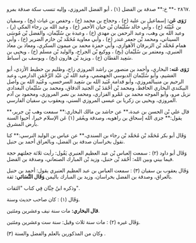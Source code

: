 ٢٨٦٧ -** خ:** صدقة بن الفضل (١) ، أبو الفضل المروزي، وإليه تنسب سكة صدقة بمرو.

**رَوَى عَن:** إسماعيل بن علية (خ) ، وحجاج بن محمد (خ) ، وحفص بن غياث (بخ) ، وسفيان بن عُيَيْنَة (خ) ، وأبي خالد سُلَيْمان بْن حيان الأحمر (خ) ، وعبد الله بن رجاء المكي (ر) ، وعبد الله بن وهب، وعبد الرحمن بن مهدي (خ) ، وعبدة بن سُلَيْمان، والفضل بْن مُوسَى السيناني، ومحمد بْن جعفر غندر (خ) ، وأبي معاوية مُحَمَّد بْن خازم الضرير (خ) ، وأبي همام مُحَمَّد بْن الزبرقان الأهوازي، وأبي حمزة محمد بن ميمون السكري، ومعاذ بن معاذ العنبري، ومعتمر بن سُلَيْمان (بخ) ، ووكيع بْن الجراح، والوليد بْن مسلم (خ) ، ويحيى بن سَعِيد القطان (خ) ، ويزيد بْن هارون (بخ) ، ويوسف بن أسباط.

**رَوَى عَنه:** البخاري، وأحمد بن منصور بن راشد المروزي زاج، وظليم بن حطيط الأزدي، أبو الغشيم، وأبو سُلَيْمان الدبوسي الجهضمي، وعبد الله بْن عَبْد الرَّحْمَنِ الدارمي، وعبد الرحيم بن منيبالمروزي، وأبو قدامة عُبَيد الله بن سَعِيد السرخسي، وعُبَيد الله بن واصل البيكندي البخاري الحافظ، ومحمد بْن أَحْمَدَ بْن الجنيد الدقاق، ومحمد بن سُلَيْمان البغدادي نزيل مرو، وأبو الموجه محمد بن عَمْرو الفزاري، ومحمد بن نصر المروزي، ومحمود بن آدم المروزي، ويحيى بن زكريا بن عيسى المروزي السني، ويعقوب بن سفيان الفارسي.

قال علي بْن الحسن بن عبدة،** عن حاشد بن مالك البخاري:** سمعت وهب بْن جرير،** يقول:** جزى الله إسحاق بن راهويه، وصدقة ويعُمَر (١) عَن الإسلام خيرا، أحيوا السنة بأرض المشرق.

وَقَال أبو بكر مُحَمَّد بْن مُحَمَّد بْن رجاء بن السندي،** عن عباس بن الوليد النرسي:** كنا نقول بخراسان صدقة بن الفضل، وبالعراق أحمد بن حنبل.

وَقَال أبو داود (٢) : سمعت العباس بْن عبد العظيم العنبري يَقُول: رأيت ثلاثة جعلتهم حجة فيما بيني وبين الله: أَحْمَد بْن حنبل، وزيد بْن المبارك الصنعاني، وصدقة بن الفضل.

وَقَال يعقوب بن سفيان (٣) : سمعت العباس بن عبد العظيم العنبري يقول: أحمد بن حنبل بالعراق، وصدقة بن الفضل بخراسان، وزيد بن المبارك باليمن.**وَقَال النَّسَائي:** ثقة.

وذكره ابنُ حِبَّان فِي كتاب "الثقات".

وَقَال (١) : كان صاحب حديث وسنة.

**قال البخاري:** مات سنة نيف وعشرين ومئتين.

وَقَال غيره (٢) : مات سنة ثلاث وقيل: سنة ست وعشرين ومئتين.

وكان من المذكورين بالعلم والفضل والسنة (٣) .